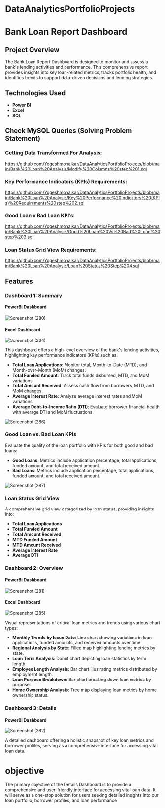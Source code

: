 # DataAnalyticsPortfolioProjects


# Bank Loan Report Dashboard

## Project Overview

The Bank Loan Report Dashboard is designed to monitor and assess a bank's lending activities and performance. This comprehensive report provides insights into key loan-related metrics, tracks portfolio health, and identifies trends to support data-driven decisions and lending strategies.

## Technologies Used

- **Power BI**
- **Excel**
- **SQL**
## Check MySQL Queries (Solving Problem Statement)
### Getting Data Transformed For Analysis:
https://github.com/Yogeshmohalkar/DataAnalyticsPortfolioProjects/blob/main/Bank%20Loan%20Analysis/Modify%20Columns%20step%201.sql 
### Key Performance Indicators (KPIs) Requirements:
https://github.com/Yogeshmohalkar/DataAnalyticsPortfolioProjects/blob/main/Bank%20Loan%20Analysis/Key%20Performance%20Indicators%20(KPIs)%20Requirements%20step%202.sql
### Good Loan v Bad Loan KPI’s:
https://github.com/Yogeshmohalkar/DataAnalyticsPortfolioProjects/blob/main/Bank%20Loan%20Analysis/Good%20Loan%20Vs%20Bad%20Loan%20step%203.sql

### Loan Status Grid View Requirements:
https://github.com/Yogeshmohalkar/DataAnalyticsPortfolioProjects/blob/main/Bank%20Loan%20Analysis/Loan%20Status%20Step%204.sql

## Features

### Dashboard 1: Summary
#### PowerBi Dashboard
![Screenshot (280)](https://github.com/Yogeshmohalkar/DataAnalyticsPortfolioProjects/assets/111111463/52502c93-4cff-4167-a3ff-96b4136a9340)
#### Excel Dashboard
![Screenshot (284)](https://github.com/Yogeshmohalkar/DataAnalyticsPortfolioProjects/assets/111111463/92713e50-ca7c-402f-a692-526c54feaaaa)

This dashboard offers a high-level overview of the bank's lending activities, highlighting key performance indicators (KPIs) such as:

- **Total Loan Applications**: Monitor total, Month-to-Date (MTD), and Month-over-Month (MoM) changes.
- **Total Funded Amount**: Track total funds disbursed, MTD, and MoM variations.
- **Total Amount Received**: Assess cash flow from borrowers, MTD, and MoM changes.
- **Average Interest Rate**: Analyze average interest rates and MoM variations.
- **Average Debt-to-Income Ratio (DTI)**: Evaluate borrower financial health with average DTI and MoM fluctuations.
 
![Screenshot (286)](https://github.com/Yogeshmohalkar/DataAnalyticsPortfolioProjects/assets/111111463/16dcab28-427b-4a0f-b744-8ed2a89492e1)

### Good Loan vs. Bad Loan KPIs

Evaluate the quality of the loan portfolio with KPIs for both good and bad loans:

- **Good Loans**: Metrics include application percentage, total applications, funded amount, and total received amount.
- **Bad Loans**: Metrics include application percentage, total applications, funded amount, and total received amount.

![Screenshot (287)](https://github.com/Yogeshmohalkar/DataAnalyticsPortfolioProjects/assets/111111463/e594a090-6ef0-4138-88fa-ab4537a9a865)

### Loan Status Grid View

A comprehensive grid view categorized by loan status, providing insights into:

- **Total Loan Applications**
- **Total Funded Amount**
- **Total Amount Received**
- **MTD Funded Amount**
- **MTD Amount Received**
- **Average Interest Rate**
- **Average DTI**

### Dashboard 2: Overview
#### PowerBi Dashboard
![Screenshot (281)](https://github.com/Yogeshmohalkar/DataAnalyticsPortfolioProjects/assets/111111463/4be19c61-c394-42f2-a55b-5e2d3ac4e627)
#### Excel Dashboard
![Screenshot (285)](https://github.com/Yogeshmohalkar/DataAnalyticsPortfolioProjects/assets/111111463/ae6547ca-2af5-4f5f-a4c4-2c47e5cbaeec)

Visual representations of critical loan metrics and trends using various chart types:

- **Monthly Trends by Issue Date**: Line chart showing variations in loan applications, funded amounts, and received amounts over time.
- **Regional Analysis by State**: Filled map highlighting lending metrics by state.
- **Loan Term Analysis**: Donut chart depicting loan statistics by term length.
- **Employee Length Analysis**: Bar chart illustrating metrics distributed by employment length.
- **Loan Purpose Breakdown**: Bar chart breaking down loan metrics by purpose.
- **Home Ownership Analysis**: Tree map displaying loan metrics by home ownership status.

### Dashboard 3: Details
#### PowerBi Dashboard
![Screenshot (282)](https://github.com/Yogeshmohalkar/DataAnalyticsPortfolioProjects/assets/111111463/fcade342-aa5a-47cd-aec5-617311982a70)

A detailed dashboard offering a holistic snapshot of key loan metrics and borrower profiles, serving as a comprehensive interface for accessing vital loan data.
# objective
The primary objective of the Details Dashboard is to provide a comprehensive and user-friendly interface for accessing vital loan data. It will serve as a one-stop solution for users seeking detailed insights into our loan portfolio, borrower profiles, and loan performance



